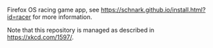 Firefox OS racing game app, see https://schnark.github.io/install.html?id=racer for more information.

Note that this repository is managed as described in https://xkcd.com/1597/.

